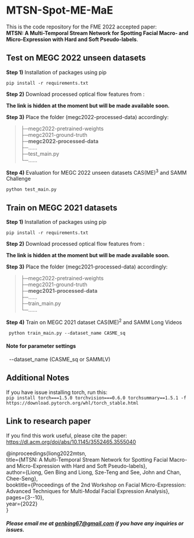 # MTSN-Spot-ME-MaE

This is the code repository for the FME 2022 accepted paper: <br> 
<b>MTSN: A Multi-Temporal Stream Network for Spotting Facial Macro- and Micro-Expression with Hard and Soft Pseudo-labels</b>.

## Test on MEGC 2022 unseen datasets

<b>Step 1)</b> Installation of packages using pip

``` pip install -r requirements.txt ```

<b>Step 2)</b> Download processed optical flow features from :

<b>The link is hidden at the moment but will be made available soon. </b>
<!--
https://drive.google.com/file/d/1Cn4rux-Hwrt6E1LWO3VL3ddNqOwmgP71/view?usp=sharing
-->
  
<b>Step 3)</b> Place the folder (megc2022-processed-data) accordingly: <br>
>├─megc2022-pretrained-weights <br>
>├─megc2021-ground-truth <br>
>├─<b>megc2022-processed-data</b> <br>
>├─...... <br>
>├─test_main.py <br>
>└─......

<b>Step 4)</b> Evaluation for MEGC 2022 unseen datasets CAS(ME)<sup>3</sup> and SAMM Challenge

``` python test_main.py ```
  
## Train on MEGC 2021 datasets

<b>Step 1)</b> Installation of packages using pip

``` pip install -r requirements.txt ```

<b>Step 2)</b> Download processed optical flow features from :

<b>The link is hidden at the moment but will be made available soon. </b>
<!--
https://drive.google.com/file/d/1mE9TQ50J6Iq4vN0-59fU-2aKNulTf2L2/view?usp=sharing
-->
  
<b>Step 3)</b> Place the folder (megc2021-processed-data) accordingly: <br>
>├─megc2022-pretrained-weights <br>
>├─megc2021-ground-truth <br>
>├─<b>megc2021-processed-data</b> <br>
>├─...... <br>
>├─train_main.py <br>
>└─......

<b>Step 4)</b> Train on MEGC 2021 dataset CAS(ME)<sup>2</sup> and SAMM Long Videos

``` python train_main.py --dataset_name CASME_sq```

#### Note for parameter settings <br>
&nbsp; --dataset_name (CASME_sq or SAMMLV) <br>
  
## Additional Notes
  
If you have issue installing torch, run this: <br>
``` pip install torch===1.5.0 torchvision===0.6.0 torchsummary==1.5.1 -f https://download.pytorch.org/whl/torch_stable.html ```
  
## Link to research paper

If you find this work useful, please cite the paper:
https://dl.acm.org/doi/abs/10.1145/3552465.3555040

@inproceedings{liong2022mtsn, <br>
  title={MTSN: A Multi-Temporal Stream Network for Spotting Facial Macro-and Micro-Expression with Hard and Soft Pseudo-labels}, <br>
  author={Liong, Gen Bing and Liong, Sze-Teng and See, John and Chan, Chee-Seng}, <br>
  booktitle={Proceedings of the 2nd Workshop on Facial Micro-Expression: Advanced Techniques for Multi-Modal Facial Expression Analysis}, <br>
  pages={3--10}, <br>
  year={2022} <br>
} <br>

##### Please email me at genbing67@gmail.com if you have any inquiries or issues.
